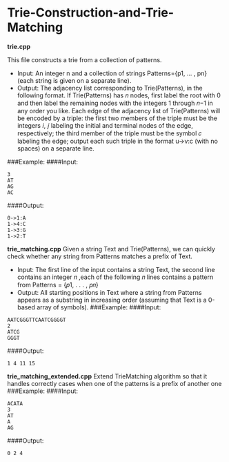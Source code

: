 # Trie-Construction-and-Trie-Matching

**trie.cpp**

This file constructs a trie from a collection of patterns.

* Input: An integer n and a collection of strings Patterns={p1, ... , pn} (each string is given on a separate line).
* Output: The adjacency list corresponding to Trie(Patterns), in the following format. If
Trie(Patterns) has 𝑛 nodes, first label the root with 0 and then label the remaining nodes with the
integers 1 through 𝑛−1 in any order you like. Each edge of the adjacency list of Trie(Patterns) will be
encoded by a triple: the first two members of the triple must be the integers 𝑖, 𝑗 labeling the initial and
terminal nodes of the edge, respectively; the third member of the triple must be the symbol 𝑐 labeling
the edge; output each such triple in the format u->v:c (with no spaces) on a separate line.

###Example:
####Input:
```
3
AT
AG
AC
```
####Output:
```
0->1:A
1->4:C
1->3:G
1->2:T
```

**trie_matching.cpp**
Given a string Text and Trie(Patterns), we can quickly check whether any string from Patterns matches a prefix of Text.

* Input: The first line of the input contains a string Text, the second line contains an integer 𝑛 ,each of the following 𝑛 lines contains a pattern from Patterns = {𝑝1, . . . , 𝑝𝑛}
* Output: All starting positions in Text where a string from Patterns appears as a substring in increasing order (assuming that Text is a 0-based array of symbols).
###Example:
####Input:
```
AATCGGGTTCAATCGGGGT
2
ATCG
GGGT
```
####Output:
```
1 4 11 15
```
**trie_matching_extended.cpp**
Extend TrieMatching algorithm so that it handles correctly cases when one of the patterns is a prefix of another one
###Example:
####Input:
```
ACATA
3
AT
A
AG
```
####Output:
```
0 2 4
```
